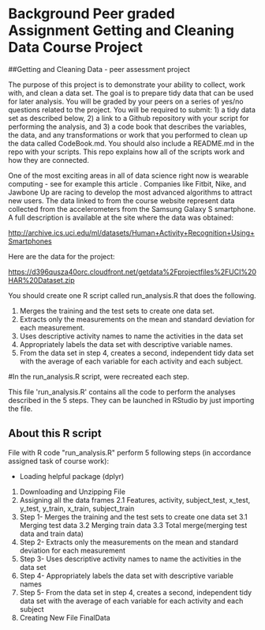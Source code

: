 # Background Peer graded Assignment Getting and Cleaning Data Course Project 

##Getting and Cleaning Data - peer assessment project

The purpose of this project is to demonstrate your ability to collect, work with, and clean a data set. The goal is to prepare tidy data that can be used for later analysis. You will be graded by your peers on a series of yes/no questions related to the project. You will be required to submit: 1) a tidy data set as described below, 2) a link to a Github repository with your script for performing the analysis, and 3) a code book that describes the variables, the data, and any transformations or work that you performed to clean up the data called CodeBook.md. You should also include a README.md in the repo with your scripts. This repo explains how all of the scripts work and how they are connected.

One of the most exciting areas in all of data science right now is wearable computing - see for example this article . Companies like Fitbit, Nike, and Jawbone Up are racing to develop the most advanced algorithms to attract new users. The data linked to from the course website represent data collected from the accelerometers from the Samsung Galaxy S smartphone. A full description is available at the site where the data was obtained:

http://archive.ics.uci.edu/ml/datasets/Human+Activity+Recognition+Using+Smartphones

Here are the data for the project:

https://d396qusza40orc.cloudfront.net/getdata%2Fprojectfiles%2FUCI%20HAR%20Dataset.zip


You should create one R script called run_analysis.R that does the following.

1. Merges the training and the test sets to create one data set.
2. Extracts only the measurements on the mean and standard deviation for each measurement.
3. Uses descriptive activity names to name the activities in the data set
4. Appropriately labels the data set with descriptive variable names.
5. From the data set in step 4, creates a second, independent tidy data set with the average of each variable for each activity and each subject.

#In the run_analysis.R script,  were recreated  each step.

This file 'run_analysis.R' contains all the code to perform the analyses described in the 5 steps. They can be launched in RStudio by just importing the file.

## About this R script
File with R code "run_analysis.R" perform 5 following steps (in accordance assigned task of course work):   
- Loading helpful package (dplyr)
1. Downloading and Unzipping File
2. Assigning all the data frames
    2.1 Features, activity, subject_test, x_test, y_test, y_train, x_train, subject_train
3. Step 1- Merges the training and the test sets to create one data set
    3.1 Merging test data
    3.2 Merging train data
    3.3 Total merge(merging test data and train data)
4. Step 2- Extracts only the measurements on the mean and standard deviation for each measurement
5. Step 3- Uses descriptive activity names to name the activities in the data set
6. Step 4- Appropriately labels the data set with descriptive variable names
7. Step 5- From the data set in step 4, creates a second, independent tidy data set with the average of each variable for each activity and each subject
8. Creating New File FinalData
